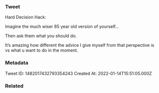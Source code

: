 ### Tweet
Hard Decision Hack:

Imagine the much wiser 85 year old version of yourself…

Then ask them what you should do.

It’s amazing how different the advice I give myself from that perspective is vs what u want to do in the moment.

### Metadata
Tweet ID: 1482017432793354243
Created At: 2022-01-14T15:51:05.000Z

### Related

